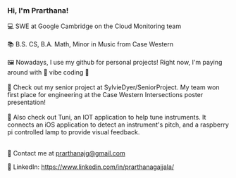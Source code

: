### Hi, I'm Prarthana!
💻 SWE at Google Cambridge on the Cloud Monitoring team <br /> <br />
📚 B.S. CS, B.A. Math, Minor in Music from Case Western <br /> <br />
🖼️ Nowadays, I use my github for personal projects! Right now, I'm paying around with 🕺 vibe coding 💃 <br /> <br />
🌱 Check out my senior project at SylvieDyer/SeniorProject. My team won first place for engineering at the Case Western Intersections poster presentation! <br /> <br />
🎺 Also check out Tuni, an IOT application to help tune instruments. It connects an iOS application to detect an instrument's pitch, and a raspberry pi controlled lamp to provide visual feedback. <br /> <br />

🦜 Contact me at prarthanajg@gmail.com <br />

🍏 LinkedIn: https://www.linkedin.com/in/prarthanagajjala/
